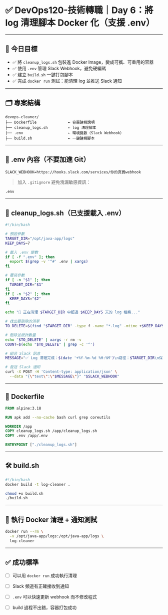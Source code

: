 # ✅ DevOps120-技術轉職｜Day 6：將 log 清理腳本 Docker 化（支援 .env）

---

## 🎯 今日目標

- ✅ 將 `cleanup_logs.sh` 包裝進 Docker Image，變成可攜、可重用的容器  
- ✅ 使用 `.env` 管理 Slack Webhook，避免硬編碼  
- ✅ 建立 `build.sh` 一鍵打包腳本  
- ✅ 完成 `docker run` 測試：能清理 log 並推送 Slack 通知  

---

## 🗂 專案結構

```
devops-cleaner/
├── Dockerfile              ← 容器建構說明
├── cleanup_logs.sh         ← log 清理腳本
├── .env                    ← 環境變數（Slack Webhook）
├── build.sh                ← 一鍵建構腳本
```

---

## 🧾 .env 內容（不要加進 Git）

```env
SLACK_WEBHOOK=https://hooks.slack.com/services/你的真實webhook
```

> 加入 `.gitignore` 避免洩漏敏感資訊：

```
.env
```

---

## 📝 cleanup_logs.sh（已支援載入 .env）

```bash
#!/bin/bash

# 預設參數
TARGET_DIR="/opt/java-app/logs"
KEEP_DAYS=7

# 載入 .env 變數
if [ -f ".env" ]; then
  export $(grep -v '^#' .env | xargs)
fi

# 覆寫參數
if [ -n "$1" ]; then
  TARGET_DIR="$1"
fi
if [ -n "$2" ]; then
  KEEP_DAYS="$2"
fi

echo "🚮 正在清理 $TARGET_DIR 中超過 $KEEP_DAYS 天的 log 檔案..."

# 找出要刪除的清單
TO_DELETE=$(find "$TARGET_DIR" -type f -name "*.log" -mtime +$KEEP_DAYS)

# 刪除並統計數量
echo "$TO_DELETE" | xargs -r rm -v
COUNT=$(echo "$TO_DELETE" | grep -c '^')

# 組合 Slack 訊息
MESSAGE="✅ Log 清理完成：$(date '+%Y-%m-%d %H:%M')\n路徑：$TARGET_DIR\n保留：$KEEP_DAYS 天\n$COUNT 個檔案已刪除"

# 發送 Slack 通知
curl -X POST -H 'Content-type: application/json' \
  --data "{\"text\":\"$MESSAGE\"}" "$SLACK_WEBHOOK"
```

---

## 🧱 Dockerfile

```dockerfile
FROM alpine:3.18

RUN apk add --no-cache bash curl grep coreutils

WORKDIR /app
COPY cleanup_logs.sh /app/cleanup_logs.sh
COPY .env /app/.env

ENTRYPOINT ["./cleanup_logs.sh"]
```

---

## 🛠️ build.sh

```bash
#!/bin/bash
docker build -t log-cleaner .
```

```bash
chmod +x build.sh
./build.sh
```

---

## 🚀 執行 Docker 清理 + 通知測試

```bash
docker run --rm \
  -v /opt/java-app/logs:/opt/java-app/logs \
  log-cleaner
```

---

## ✅ 成功標準

- [ ] 可以用 `docker run` 成功執行清理  
- [ ] Slack 頻道有正確接收到通知  
- [ ] `.env` 可以快速更新 webhook 而不修改程式  
- [ ] build 過程不出錯，容器打包成功  

